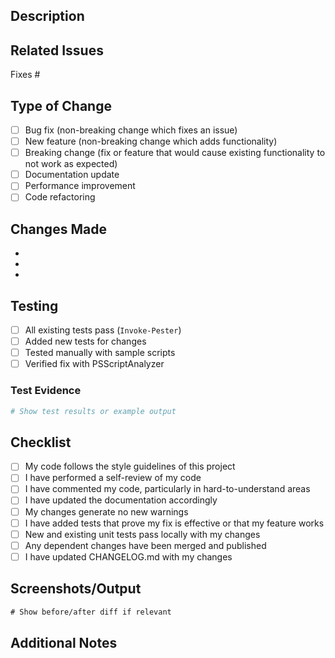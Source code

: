 ## Description

<!-- Describe your changes in detail -->

## Related Issues

<!-- Link to related issues using #issue_number -->
Fixes #

## Type of Change

- [ ] Bug fix (non-breaking change which fixes an issue)
- [ ] New feature (non-breaking change which adds functionality)
- [ ] Breaking change (fix or feature that would cause existing functionality to not work as expected)
- [ ] Documentation update
- [ ] Performance improvement
- [ ] Code refactoring

## Changes Made

<!-- List the specific changes -->
- 
- 
- 

## Testing

<!-- Describe the tests you ran -->
- [ ] All existing tests pass (`Invoke-Pester`)
- [ ] Added new tests for changes
- [ ] Tested manually with sample scripts
- [ ] Verified fix with PSScriptAnalyzer

### Test Evidence

```powershell
# Show test results or example output

```

## Checklist

- [ ] My code follows the style guidelines of this project
- [ ] I have performed a self-review of my code
- [ ] I have commented my code, particularly in hard-to-understand areas
- [ ] I have updated the documentation accordingly
- [ ] My changes generate no new warnings
- [ ] I have added tests that prove my fix is effective or that my feature works
- [ ] New and existing unit tests pass locally with my changes
- [ ] Any dependent changes have been merged and published
- [ ] I have updated CHANGELOG.md with my changes

## Screenshots/Output

<!-- If applicable, add screenshots or output examples -->

```diff
# Show before/after diff if relevant
```

## Additional Notes

<!-- Any additional information for reviewers -->
